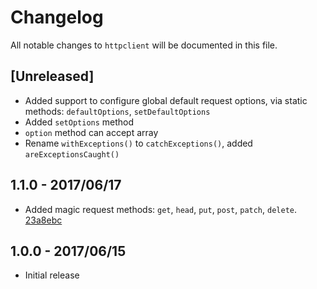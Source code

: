 # Changelog

All notable changes to `httpclient` will be documented in this file.

## [Unreleased]

- Added support to configure global default request options, via static methods: `defaultOptions`, `setDefaultOptions`
- Added `setOptions` method
- `option` method can accept array
- Rename `withExceptions()` to `catchExceptions()`, added `areExceptionsCaught()`

## 1.1.0 - 2017/06/17

- Added magic request methods: `get`, `head`, `put`, `post`, `patch`, `delete`. [23a8ebc](https://github.com/ElfSundae/httpclient/commit/23a8ebc3eae9dc10d4590764c6ef629327f86780)

## 1.0.0 - 2017/06/15

- Initial release
